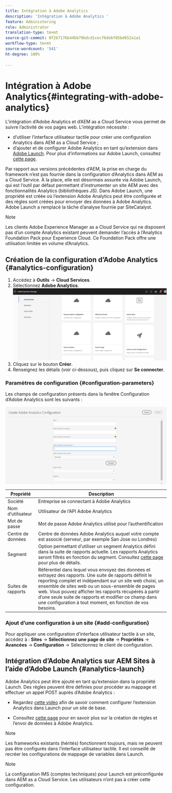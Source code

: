 ```yaml
---
title: Intégration à Adobe Analytics
description: 'Intégration à Adobe Analytics '
feature: Administering
role: Administrator
translation-type: tm+mt
source-git-commit: 0f2b7176b44bb79bdcd1cecf6debf05bd652a1a1
workflow-type: tm+mt
source-wordcount: '541'
ht-degree: 100%

---
```



# Intégration à Adobe Analytics{#integrating-with-adobe-analytics}

L’intégration d’Adobe Analytics et d’AEM as a Cloud Service vous permet de suivre l’activité de vos pages web. L’intégration nécessite :

* d’utiliser l’interface utilisateur tactile pour créer une configuration Analytics dans AEM as a Cloud Service ;
* d’ajouter et de configurer Adobe Analytics en tant qu’extension dans [Adobe Launch](#analytics-launch). Pour plus d’informations sur Adobe Launch, consultez [cette page](https://docs.adobe.com/content/help/fr-FR/launch/using/intro/get-started/quick-start.html).

Par rapport aux versions précédentes d’AEM, la prise en charge du framework n’est pas fournie dans la configuration d’Analytics dans AEM as a Cloud Service. À la place, elle est désormais assurée via Adobe Launch, qui est l’outil par défaut permettant d’instrumenter un site AEM avec des fonctionnalités Analytics (bibliothèques JS). Dans Adobe Launch, une propriété est créée où l’extension Adobe Analytics peut être configurée et des règles sont créées pour envoyer des données à Adobe Analytics. Adobe Launch a remplacé la tâche d’analyse fournie par SiteCatalyst.

>[!NOTE]
>
>Les clients Adobe Experience Manager as a Cloud Service qui ne disposent pas d’un compte Analytics existant peuvent demander l’accès à l’Analytics Foundation Pack pour Experience Cloud. Ce Foundation Pack offre une utilisation limitée en volume d’Analytics.

## Création de la configuration d’Adobe Analytics {#analytics-configuration}

1. Accédez à **Outils** → **Cloud Services**.
2. Sélectionnez **Adobe Analytics**.
   ![Fenêtre Adobe Analytics](assets/analytics_screen2.png "Fenêtre Adobe Analytics")
3. Cliquez sur le bouton **Créer**.
4. Renseignez les détails (voir ci-dessous), puis cliquez sur **Se connecter**.

### Paramètres de configuration {#configuration-parameters}

Les champs de configuration présents dans la fenêtre Configuration d’Adobe Analytics sont les suivants :

![Paramètres de configuration](assets/properties_field1.png "Paramètres de configuration")

| Propriété | Description |
|---|---|
| Société | Entreprise se connectant à Adobe Analytics |
| Nom d’utilisateur | Utilisateur de l’API Adobe Analytics |
| Mot de passe | Mot de passe Adobe Analytics utilisé pour l’authentification |
| Centre de données | Centre de données Adobe Analytics auquel votre compte est associé (serveur, par exemple San Jose ou Londres) |
| Segment | Option permettant d’utiliser un segment Analytics défini dans la suite de rapports actuelle. Les rapports Analytics seront filtrés en fonction du segment. Consultez [cette page](https://docs.adobe.com/content/help/fr-FR/analytics/components/segmentation/seg-overview.html) pour plus de détails. |
| Suites de rapports | Référentiel dans lequel vous envoyez des données et extrayez des rapports. Une suite de rapports définit le reporting complet et indépendant sur un site web choisi, un ensemble de sites web ou un sous-ensemble de pages web. Vous pouvez afficher les rapports récupérés à partir d’une seule suite de rapports et modifier ce champ dans une configuration à tout moment, en fonction de vos besoins. |

### Ajout d’une configuration à un site {#add-configuration}

Pour appliquer une configuration d’interface utilisateur tactile à un site, accédez à : **Sites** → **Sélectionnez une page de site** → **Propriétés** → **Avancées** → **Configuration** → Sélectionnez le client de configuration.

## Intégration d’Adobe Analytics sur AEM Sites à l’aide d’Adobe Launch {#analytics-launch}

Adobe Analytics peut être ajouté en tant qu’extension dans la propriété Launch. Des règles peuvent être définies pour procéder au mappage et effectuer un appel POST auprès d’Adobe Analytics :

* Regardez [cette vidéo](https://docs.adobe.com/content/help/fr-FR/analytics-learn/tutorials/implementation/via-adobe-launch/basic-configuration-of-the-analytics-launch-extension.html) afin de savoir comment configurer l’extension Analytics dans Launch pour un site de base.

* Consultez [cette page](https://docs.adobe.com/content/help/fr-FR/core-services-learn/implementing-in-websites-with-launch/implement-solutions/analytics.html) pour en savoir plus sur la création de règles et l’envoi de données à Adobe Analytics.

>[!NOTE]
>
>Les frameworks existants (hérités) fonctionnent toujours, mais ne peuvent pas être configurés dans l’interface utilisateur tactile. Il est conseillé de recréer les configurations de mappage de variables dans Launch.

>[!NOTE]
>
>La configuration IMS (comptes techniques) pour Launch est préconfigurée dans AEM as a Cloud Service. Les utilisateurs n’ont pas à créer cette configuration.
